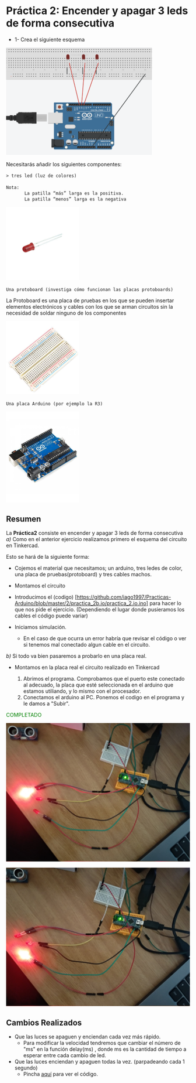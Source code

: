 # Práctica 2: Encender y apagar 3 leds de forma consecutiva

- 1- Crea el siguiente esquema 

<img src="CircuitoEjercicio.jpg" alt="drawing" width="400px"/>

Necesitarás añadir los siguientes componentes: 

    > tres led (luz de colores)

    Nota:
           La patilla “más” larga es la positiva.
           La patilla “menos” larga es la negativa 

      

<img src="../imagenes_readme/ledRojo.jpg" alt="drawing" width="200px"/>

    Una protoboard (investiga cómo funcionan las placas protoboards)

 <p>La Protoboard es una placa de pruebas en los que se pueden insertar elementos electrónicos y cables con los que se arman circuitos sin la necesidad de soldar ninguno de los componentes</p>

<img src="../imagenes_readme/protoboard.jpg" alt="drawing" width="200px"/>

    Una placa Arduino (por ejemplo la R3)

<img src="../imagenes_readme/arduino.jpg" alt="drawing" width="200px"/>


## Resumen 
La  __Práctica2__ consiste en encender y apagar 3 leds de forma consecutiva  
    _a)_ Como en el anterior ejercicio realizamos primero el esquema del circuito en Tinkercad.
    <p>Esto se hará de la siguiente forma:</p>

- Cojemos el material que necesitamos; un arduino, tres ledes de color, una placa de pruebas(protoboard) y  tres cables machos.
- Montamos el circuito
- Introducimos el (codigo) [https://github.com/iago1997/Practicas-Arduino/blob/master/2/practica_2b.io/practica_2.io.ino] para hacer lo que nos pide el ejercicio. (Dependiendo el lugar donde pusieramos los cables el código puede variar)
  
- Iniciamos simulación.
    - En el caso de que ocurra un error habría que revisar el código o ver si tenemos mal conectado algun cable en el circuito.


_b)_ Si todo va bien pasaremos a probarlo en una placa real.

  
- Montamos en la placa real el circuito realizado en Tinkercad 
         
    1. Abrimos el programa. Comprobamos que el puerto este conectado al adecuado, la placa que esté seleccionada en el arduino que estamos utiliando, y lo mismo con el procesador.
    2. Conectamos el arduino al PC. Ponemos el codigo en el programa y le damos a "Subir".
    
<span style='color:green'>COMPLETADO</span>

<div align="center">

<img src="Circuito_Real1.jpg" alt="drawing" width="600px" />

<img src="Circuito_Real2.jpg" alt="drawing" width="600px" /></div>


## Cambios Realizados

  - Que las luces se apaguen y enciendan cada vez más rápido.  
    - Para modificar la velocidad tendremos que cambiar el número de "ms" en la función delay(ms) , donde ms es la cantidad de tiempo a esperar entre cada cambio de led.
  - Que las luces enciendan y apaguen todas la vez. (parpadeando cada 1 segundo) 
    - Pincha [aquí](https://github.com/iago1997/Practicas-Arduino/blob/master/2/practica_2b.io/practica_2b.io.ino) para ver el código.
  
